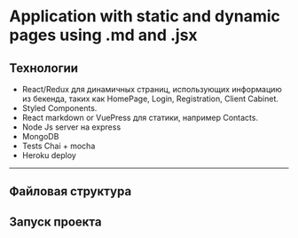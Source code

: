 # Application with static and dynamic pages using .md and .jsx

## Технологии

* React/Redux для динамичных страниц, использующих информацию из бекенда, таких как   HomePage, Login, Registration, Client Cabinet.
* Styled Components.
* React markdown or VuePress для статики, например Contacts.
* Node Js server на express
* MongoDB
* Tests Chai + mocha
* Heroku deploy

---

## Файловая структура


## Запуск проекта


